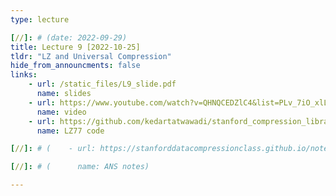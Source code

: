 ```yaml
---
type: lecture

[//]: # (date: 2022-09-29)
title: Lecture 9 [2022-10-25]
tldr: "LZ and Universal Compression"
hide_from_announcments: false
links:
    - url: /static_files/L9_slide.pdf 
      name: slides
    - url: https://www.youtube.com/watch?v=QHNQCEDZlC4&list=PLv_7iO_xlL0Jgc35Pqn7XP5VTQ5krLMOl&index=1
      name: video
    - url: https://github.com/kedartatwawadi/stanford_compression_library/blob/main/compressors/lz77.py
      name: LZ77 code

[//]: # (    - url: https://stanforddatacompressionclass.github.io/notes/lossless_iid/ans.html)

[//]: # (      name: ANS notes)

---
```





